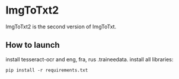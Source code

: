 # ImgToTxt2
ImgToTxt2 is the second version of ImgToTxt.
## How to launch
install tesseract-ocr and eng, fra, rus .traineedata.
install all libraries:
```
pip install -r requirements.txt
```
